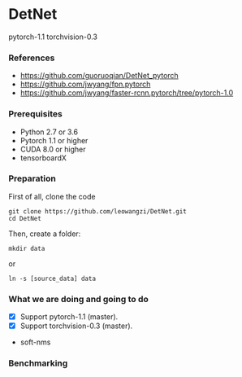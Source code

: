 # DetNet
pytorch-1.1 torchvision-0.3

### References

- https://github.com/guoruoqian/DetNet_pytorch
- https://github.com/jwyang/fpn.pytorch
- https://github.com/jwyang/faster-rcnn.pytorch/tree/pytorch-1.0


### Prerequisites

- Python 2.7 or 3.6
- Pytorch 1.1 or higher
- CUDA 8.0 or higher
- tensorboardX

### Preparation

First of all, clone the code
```
git clone https://github.com/leowangzi/DetNet.git
cd DetNet
```
Then, create a folder:
```
mkdir data
```
or
```
ln -s [source_data] data
```


### What we are doing and going to do

- [x] Support pytorch-1.1 (master).
- [x] Support torchvision-0.3 (master).
- soft-nms

### Benchmarking